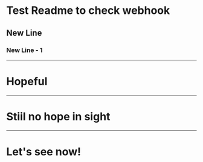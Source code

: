 # Test Readme to check webhook
## New Line
### New Line - 1
---
# Hopeful
---
# Stiil no hope in sight
---
# Let's see now!
